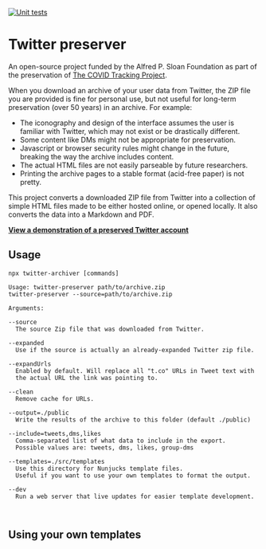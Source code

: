 [![Unit tests](https://github.com/ctp-archive/twitter-preserver/actions/workflows/test.yml/badge.svg)](https://github.com/ctp-archive/twitter-preserver/actions/workflows/test.yml)

# Twitter preserver

An open-source project funded by the Alfred P. Sloan Foundation as part of the preservation of [The COVID Tracking Project](https://covidtracking.com).

When you download an archive of your user data from Twitter, the ZIP file you are provided is fine for personal use, but not useful for long-term preservation (over 50 years) in an archive. For example:

- The iconography and design of the interface assumes the user is familiar with Twitter, which may not exist or be drastically different.
- Some content like DMs might not be appropriate for preservation.
- Javascript or browser security rules might change in the future, breaking the way the archive includes content.
- The actual HTML files are not easily parseable by future researchers.
- Printing the archive pages to a stable format (acid-free paper) is not pretty.

This project converts a downloaded ZIP file from Twitter into a collection of simple HTML files made to be either hosted online, or opened locally. It also converts the data into a Markdown and PDF.

**[View a demonstration of a preserved Twitter account](https://ctp-archive.github.io/twitter-preserver/demo)**

## Usage

`npx twitter-archiver [commands]`





```help
Usage: twitter-preserver path/to/archive.zip
twitter-preserver --source=path/to/archive.zip

Arguments:

--source
  The source Zip file that was downloaded from Twitter.

--expanded
  Use if the source is actually an already-expanded Twitter zip file.

--expandUrls
  Enabled by default. Will replace all "t.co" URLs in Tweet text with
  the actual URL the link was pointing to.

--clean
  Remove cache for URLs.

--output=./public
  Write the results of the archive to this folder (default ./public)

--include=tweets,dms,likes
  Comma-separated list of what data to include in the export.
  Possible values are: tweets, dms, likes, group-dms

--templates=./src/templates
  Use this directory for Nunjucks template files.
  Useful if you want to use your own templates to format the output.

--dev
  Run a web server that live updates for easier template development.
  
  
```

## Using your own templates

```

```
